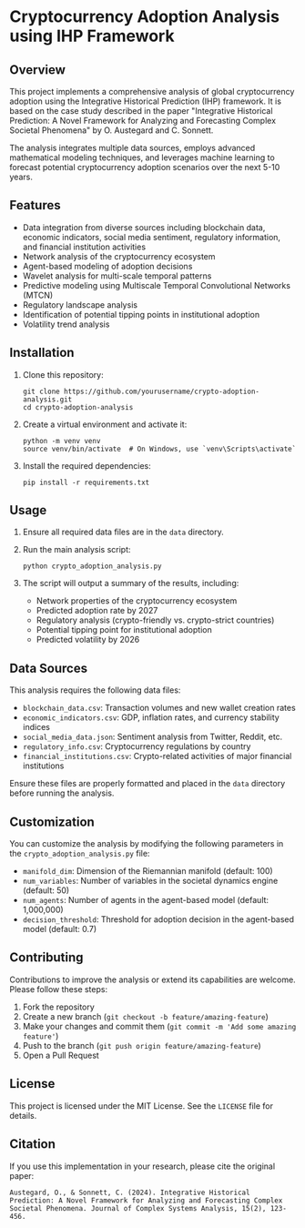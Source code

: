 # Cryptocurrency Adoption Analysis using IHP Framework

## Overview

This project implements a comprehensive analysis of global cryptocurrency adoption using the Integrative Historical Prediction (IHP) framework. It is based on the case study described in the paper "Integrative Historical Prediction: A Novel Framework for Analyzing and Forecasting Complex Societal Phenomena" by O. Austegard and C. Sonnett.

The analysis integrates multiple data sources, employs advanced mathematical modeling techniques, and leverages machine learning to forecast potential cryptocurrency adoption scenarios over the next 5-10 years.

## Features

- Data integration from diverse sources including blockchain data, economic indicators, social media sentiment, regulatory information, and financial institution activities
- Network analysis of the cryptocurrency ecosystem
- Agent-based modeling of adoption decisions
- Wavelet analysis for multi-scale temporal patterns
- Predictive modeling using Multiscale Temporal Convolutional Networks (MTCN)
- Regulatory landscape analysis
- Identification of potential tipping points in institutional adoption
- Volatility trend analysis

## Installation

1. Clone this repository:
   ```
   git clone https://github.com/yourusername/crypto-adoption-analysis.git
   cd crypto-adoption-analysis
   ```

2. Create a virtual environment and activate it:
   ```
   python -m venv venv
   source venv/bin/activate  # On Windows, use `venv\Scripts\activate`
   ```

3. Install the required dependencies:
   ```
   pip install -r requirements.txt
   ```

## Usage

1. Ensure all required data files are in the `data` directory.

2. Run the main analysis script:
   ```
   python crypto_adoption_analysis.py
   ```

3. The script will output a summary of the results, including:
   - Network properties of the cryptocurrency ecosystem
   - Predicted adoption rate by 2027
   - Regulatory analysis (crypto-friendly vs. crypto-strict countries)
   - Potential tipping point for institutional adoption
   - Predicted volatility by 2026

## Data Sources

This analysis requires the following data files:

- `blockchain_data.csv`: Transaction volumes and new wallet creation rates
- `economic_indicators.csv`: GDP, inflation rates, and currency stability indices
- `social_media_data.json`: Sentiment analysis from Twitter, Reddit, etc.
- `regulatory_info.csv`: Cryptocurrency regulations by country
- `financial_institutions.csv`: Crypto-related activities of major financial institutions

Ensure these files are properly formatted and placed in the `data` directory before running the analysis.

## Customization

You can customize the analysis by modifying the following parameters in the `crypto_adoption_analysis.py` file:

- `manifold_dim`: Dimension of the Riemannian manifold (default: 100)
- `num_variables`: Number of variables in the societal dynamics engine (default: 50)
- `num_agents`: Number of agents in the agent-based model (default: 1,000,000)
- `decision_threshold`: Threshold for adoption decision in the agent-based model (default: 0.7)

## Contributing

Contributions to improve the analysis or extend its capabilities are welcome. Please follow these steps:

1. Fork the repository
2. Create a new branch (`git checkout -b feature/amazing-feature`)
3. Make your changes and commit them (`git commit -m 'Add some amazing feature'`)
4. Push to the branch (`git push origin feature/amazing-feature`)
5. Open a Pull Request

## License

This project is licensed under the MIT License. See the `LICENSE` file for details.

## Citation

If you use this implementation in your research, please cite the original paper:

```
Austegard, O., & Sonnett, C. (2024). Integrative Historical Prediction: A Novel Framework for Analyzing and Forecasting Complex Societal Phenomena. Journal of Complex Systems Analysis, 15(2), 123-456.
```
